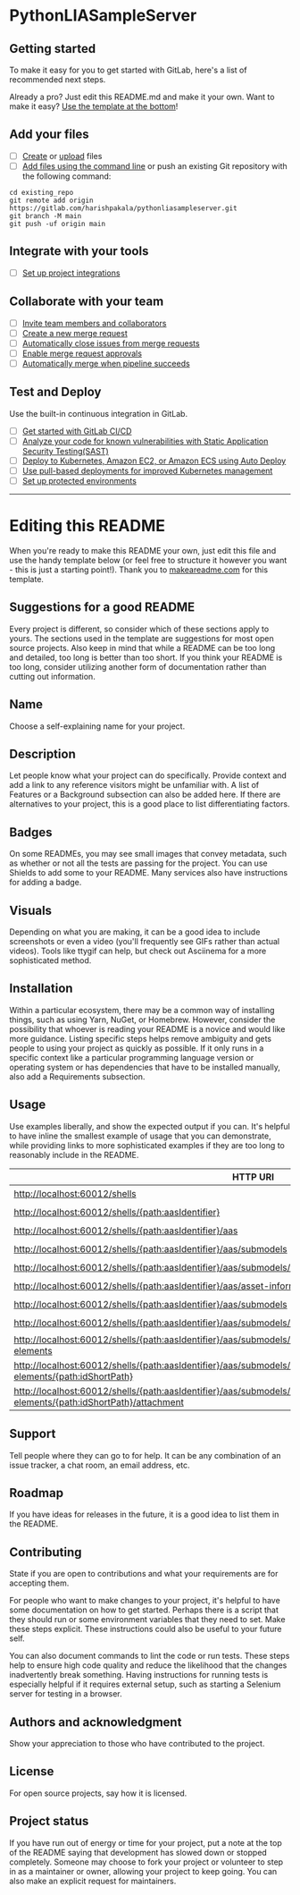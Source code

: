 # PythonLIASampleServer



## Getting started

To make it easy for you to get started with GitLab, here's a list of recommended next steps.

Already a pro? Just edit this README.md and make it your own. Want to make it easy? [Use the template at the bottom](#editing-this-readme)!

## Add your files

- [ ] [Create](https://gitlab.com/-/experiment/new_project_readme_content:e9b9794e9cf44d1e7fdad30ca734530b?https://docs.gitlab.com/ee/user/project/repository/web_editor.html#create-a-file) or [upload](https://gitlab.com/-/experiment/new_project_readme_content:e9b9794e9cf44d1e7fdad30ca734530b?https://docs.gitlab.com/ee/user/project/repository/web_editor.html#upload-a-file) files
- [ ] [Add files using the command line](https://gitlab.com/-/experiment/new_project_readme_content:e9b9794e9cf44d1e7fdad30ca734530b?https://docs.gitlab.com/ee/gitlab-basics/add-file.html#add-a-file-using-the-command-line) or push an existing Git repository with the following command:

```
cd existing_repo
git remote add origin https://gitlab.com/harishpakala/pythonliasampleserver.git
git branch -M main
git push -uf origin main
```

## Integrate with your tools

- [ ] [Set up project integrations](https://gitlab.com/-/experiment/new_project_readme_content:e9b9794e9cf44d1e7fdad30ca734530b?https://gitlab.com/harishpakala/pythonliasampleserver/-/settings/integrations)

## Collaborate with your team

- [ ] [Invite team members and collaborators](https://gitlab.com/-/experiment/new_project_readme_content:e9b9794e9cf44d1e7fdad30ca734530b?https://docs.gitlab.com/ee/user/project/members/)
- [ ] [Create a new merge request](https://gitlab.com/-/experiment/new_project_readme_content:e9b9794e9cf44d1e7fdad30ca734530b?https://docs.gitlab.com/ee/user/project/merge_requests/creating_merge_requests.html)
- [ ] [Automatically close issues from merge requests](https://gitlab.com/-/experiment/new_project_readme_content:e9b9794e9cf44d1e7fdad30ca734530b?https://docs.gitlab.com/ee/user/project/issues/managing_issues.html#closing-issues-automatically)
- [ ] [Enable merge request approvals](https://gitlab.com/-/experiment/new_project_readme_content:e9b9794e9cf44d1e7fdad30ca734530b?https://docs.gitlab.com/ee/user/project/merge_requests/approvals/)
- [ ] [Automatically merge when pipeline succeeds](https://gitlab.com/-/experiment/new_project_readme_content:e9b9794e9cf44d1e7fdad30ca734530b?https://docs.gitlab.com/ee/user/project/merge_requests/merge_when_pipeline_succeeds.html)

## Test and Deploy

Use the built-in continuous integration in GitLab.

- [ ] [Get started with GitLab CI/CD](https://gitlab.com/-/experiment/new_project_readme_content:e9b9794e9cf44d1e7fdad30ca734530b?https://docs.gitlab.com/ee/ci/quick_start/index.html)
- [ ] [Analyze your code for known vulnerabilities with Static Application Security Testing(SAST)](https://gitlab.com/-/experiment/new_project_readme_content:e9b9794e9cf44d1e7fdad30ca734530b?https://docs.gitlab.com/ee/user/application_security/sast/)
- [ ] [Deploy to Kubernetes, Amazon EC2, or Amazon ECS using Auto Deploy](https://gitlab.com/-/experiment/new_project_readme_content:e9b9794e9cf44d1e7fdad30ca734530b?https://docs.gitlab.com/ee/topics/autodevops/requirements.html)
- [ ] [Use pull-based deployments for improved Kubernetes management](https://gitlab.com/-/experiment/new_project_readme_content:e9b9794e9cf44d1e7fdad30ca734530b?https://docs.gitlab.com/ee/user/clusters/agent/)
- [ ] [Set up protected environments](https://gitlab.com/-/experiment/new_project_readme_content:e9b9794e9cf44d1e7fdad30ca734530b?https://docs.gitlab.com/ee/ci/environments/protected_environments.html)

***

# Editing this README

When you're ready to make this README your own, just edit this file and use the handy template below (or feel free to structure it however you want - this is just a starting point!).  Thank you to [makeareadme.com](https://www.makeareadme.com) for this template.

## Suggestions for a good README
Every project is different, so consider which of these sections apply to yours. The sections used in the template are suggestions for most open source projects. Also keep in mind that while a README can be too long and detailed, too long is better than too short. If you think your README is too long, consider utilizing another form of documentation rather than cutting out information.

## Name
Choose a self-explaining name for your project.

## Description
Let people know what your project can do specifically. Provide context and add a link to any reference visitors might be unfamiliar with. A list of Features or a Background subsection can also be added here. If there are alternatives to your project, this is a good place to list differentiating factors.

## Badges
On some READMEs, you may see small images that convey metadata, such as whether or not all the tests are passing for the project. You can use Shields to add some to your README. Many services also have instructions for adding a badge.

## Visuals
Depending on what you are making, it can be a good idea to include screenshots or even a video (you'll frequently see GIFs rather than actual videos). Tools like ttygif can help, but check out Asciinema for a more sophisticated method.

## Installation
Within a particular ecosystem, there may be a common way of installing things, such as using Yarn, NuGet, or Homebrew. However, consider the possibility that whoever is reading your README is a novice and would like more guidance. Listing specific steps helps remove ambiguity and gets people to using your project as quickly as possible. If it only runs in a specific context like a particular programming language version or operating system or has dependencies that have to be installed manually, also add a Requirements subsection.

## Usage
Use examples liberally, and show the expected output if you can. It's helpful to have inline the smallest example of usage that you can demonstrate, while providing links to more sophisticated examples if they are too long to reasonably include in the README.

|                         HTTP URI                                                 |        GET         |        PUT         |       DELETE       |     POST         |
|----------------------------------------------------------------------------------| ------------------ | ------------------ | ------------------ | -----------------|
|<http://localhost:60012/shells>                                                   | ✔️                |       ❌           |      ❌           |✔️|
|<http://localhost:60012/shells/{path:aasIdentifier}>                              | ✔️                |       ✔️           |      ✔️           |❌|
|<http://localhost:60012/shells/{path:aasIdentifier}/aas>                          | ✔️                |       ✔️           |      ❌           |❌|
|<http://localhost:60012/shells/{path:aasIdentifier}/aas/submodels>                | ✔️                |       ❌           |      ❌           |✔️|
|<http://localhost:60012/shells/{path:aasIdentifier}/aas/submodels/{path:submodelIdentifier}>          | ❌                |       ❌           |      ✔️           |❌|
|<http://localhost:60012/shells/{path:aasIdentifier}/aas/asset-information>        | ✔️                |      ✔️           |      ❌           |❌|
|<http://localhost:60012/shells/{path:aasIdentifier}/aas/submodels>        | ✔️                |      ❌           |      ❌           |❌|
|<http://localhost:60012/shells/{path:aasIdentifier}/aas/submodels/{path:submodelIdentifier}/submodel>         | ✔️                |      ✔️           |      ❌           |❌|
|<http://localhost:60012/shells/{path:aasIdentifier}/aas/submodels/{path:submodelIdentifier}/submodel/submodel-elements>    | ✔️                |       ❌           |      ❌           |✔️|
|<http://localhost:60012/shells/{path:aasIdentifier}/aas/submodels/{path:submodelIdentifier}/submodel/submodel-elements/{path:idShortPath}>| ✔️                |       ✔️           |      ✔️           |✔️|
|<http://localhost:60012/shells/{path:aasIdentifier}/aas/submodels/{path:submodelIdentifier}/submodel/submodel-elements/{path:idShortPath}/attachment>| ✔️                |      ✔️           |      ❌           |❌|


## Support
Tell people where they can go to for help. It can be any combination of an issue tracker, a chat room, an email address, etc.

## Roadmap
If you have ideas for releases in the future, it is a good idea to list them in the README.

## Contributing
State if you are open to contributions and what your requirements are for accepting them.

For people who want to make changes to your project, it's helpful to have some documentation on how to get started. Perhaps there is a script that they should run or some environment variables that they need to set. Make these steps explicit. These instructions could also be useful to your future self.

You can also document commands to lint the code or run tests. These steps help to ensure high code quality and reduce the likelihood that the changes inadvertently break something. Having instructions for running tests is especially helpful if it requires external setup, such as starting a Selenium server for testing in a browser.

## Authors and acknowledgment
Show your appreciation to those who have contributed to the project.

## License
For open source projects, say how it is licensed.

## Project status
If you have run out of energy or time for your project, put a note at the top of the README saying that development has slowed down or stopped completely. Someone may choose to fork your project or volunteer to step in as a maintainer or owner, allowing your project to keep going. You can also make an explicit request for maintainers.

